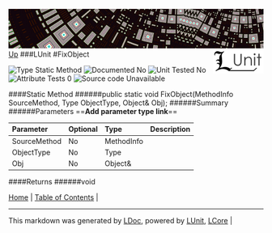 ![](../Content/LUnit-banner-small.png "")
[<img align="right" src="../Content/LUnit-logo-small.png">](../../README.md)
[Up](LUnit.md)
###LUnit
#FixObject

![Type Static Method](http://b.repl.ca/v1/Type-Static%20Method-lightgrey.png "") ![Documented No](http://b.repl.ca/v1/Documented-No-red.png "") ![Unit Tested No](http://b.repl.ca/v1/Unit%20Tested-No-lightgrey.png "") ![Attribute Tests 0](http://b.repl.ca/v1/Attribute%20Tests-0-lightgrey.png "") ![Source code Unavailable](http://b.repl.ca/v1/Source%20code-Unavailable-red.png "")

####Static Method
######public static void FixObject(MethodInfo SourceMethod, Type ObjectType, Object& Obj);
######Summary
######Parameters
==__Add parameter type link__==

Parameter | Optional | Type | Description
:---  | :---  | :---  | :--- 
SourceMethod | No | MethodInfo | 
ObjectType | No | Type | 
Obj | No | Object& | 

####Returns
######void

[Home](../../README.md) | [Table of Contents](../../TableOfContents.md) | 

---

This markdown was generated by [LDoc](https://github.com/CodeSingularity/LDoc), powered by [LUnit](https://github.com/CodeSingularity/LUnit), [LCore](https://github.com/CodeSingularity/LCore) | 

